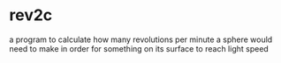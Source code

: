 # rev2c
a program to calculate how many revolutions per minute a sphere would need to make in order for something on its surface to reach light speed
